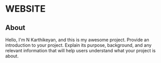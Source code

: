 # WEBSITE
## About

Hello, I'm N Karthikeyan, and this is my awesome project. Provide an introduction to your project. Explain its purpose, background, and any relevant information that will help users understand what your project is about.
